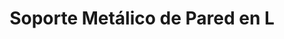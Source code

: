 ---
title: "Soporte Metálico de Pared en L"
description: "Fijación Robusta y Discreta para Extintores y Equipos"
line: "Línea de control de incendios" # O podría ser "Línea de Accesorios de Seguridad"
main:
  id: 108 # ID único para este producto (siguiendo los extintores)
  content: |
    Presentamos nuestro **Soporte Metálico de Pared en L** – la solución práctica y duradera para fijar de forma segura extintores, mangueras o pequeños equipos a la pared. Parte fundamental de nuestra **Línea de Control de Incendios**, este soporte discreto y resistente asegura que tus equipos estén siempre en su lugar, visibles y listos para usar en caso de emergencia.

  imgCard: "@/images/products/soporte-pared-l-card.avif" # Sugerencia de imagen para la tarjeta
  imgMain: "@/images/products/soporte-pared-l-main.avif" # Sugerencia de imagen principal
  imgAlt: "Soporte metálico de pared en forma de L"
tabs:
  - id: "tabs-with-card-item-1"
    dataTab: "#tabs-with-card-1"
    title: "Descripción General"
  - id: "tabs-with-card-item-2"
    dataTab: "#tabs-with-card-2"
    title: "Especificaciones y Precio"
  - id: "tabs-with-card-item-3"
    dataTab: "#tabs-with-card-3"
    title: "Ventajas y Aplicaciones"
longDescription:
  title: "Fijación Segura y Organizada para tus Equipos de Seguridad"
  subTitle: |
    El Soporte Metálico de Pared en L de Extintores del Risaralda es el accesorio ideal para cualquier entorno que requiera una organización clara y una fijación segura de sus equipos de seguridad. Su diseño universal y resistencia lo hacen perfecto para extintores de diversos tamaños, mangueras o incluso señalización, liberando espacio en el suelo y manteniendo el orden en tus instalaciones.
  btnTitle: "Adquiere tus Soportes Metálicos"
  btnURL: "#"
descriptionList:
  - title: "Fijación Robusta"
    subTitle: "Fabricado en metal de alta resistencia, garantiza una sujeción firme y segura del equipo a la pared."
  - title: "Diseño Universal"
    subTitle: "Su forma en 'L' lo hace compatible con una amplia gama de extintores y otros equipos, ofreciendo versatilidad."
  - title: "Durabilidad"
    subTitle: "Acabado resistente a la corrosión y el desgaste, asegurando una larga vida útil en cualquier entorno."
specificationsLeft:
  - title: "Material"
    subTitle: "Acero o lámina metálica con acabado en pintura electrostática (color rojo o neutro)."
  - title: "Dimensiones"
    subTitle: "Dimensiones aproximadas de X cm de largo x Y cm de alto x Z cm de ancho (ej. 15x10x5 cm)."
  - title: "Capacidad de Carga"
    subTitle: "Diseñado para soportar el peso de extintores portátiles de hasta X kg (ej. 10 kg o 20 lb)."
  - title: "Precio"
    subTitle: "$7.000"
tableData:
  - feature: ["Especificación", "Valor"]
    description:
      - ["Tipo de Producto", "Soporte de Pared"]
      - ["Forma", "En L"]
      - ["Material", "Metal"]
      - ["Precio (COP)", "$7.000"]
      - ["Uso Recomendado", "Soporte de extintores, mangueras, equipos"]
blueprints:
  first: "@/images/blueprint-soporte-l-1.avif" # Diagrama del soporte con medidas
  second: "@/images/blueprint-soporte-l-2.avif" # Ejemplo del soporte con un extintor
---
